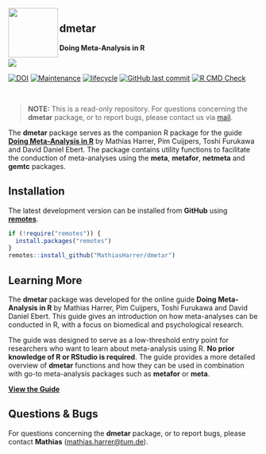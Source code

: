 <br>
<img src="man/figures/logo.png"  align="left" alt="" width="100" />

## dmetar

**Doing Meta-Analysis in R**

![](man/figures/front.png)


[![DOI](https://zenodo.org/badge/152492192.svg)](https://zenodo.org/badge/latestdoi/152492192)
[![Maintenance](https://img.shields.io/badge/maintenance-yes-blue.svg)](https://img.shields.io/maintenance/yes/2020)
[![lifecycle](https://img.shields.io/badge/lifecycle-maturing-blue.svg)](https://www.tidyverse.org/lifecycle/#maturing)
[![GitHub last commit](https://img.shields.io/github/last-commit/MathiasHarrer/dmetar)](https://img.shields.io/github/last-commit/MathiasHarrer/dmetar)
[![R CMD Check](https://img.shields.io/badge/R%20CMD%20Check-passing-success)](https://img.shields.io/badge/R%20CMD%20Check-passing-success)

<br>

> **NOTE:** This is a read-only repository. For questions concerning the **dmetar** package, or to report bugs,
please contact us via [mail](https://github.com/MathiasHarrer/dmetar/tree/master#questions--bugs).


The **dmetar** package serves as the companion R package for the guide
[**Doing Meta-Analysis in
R**](https://bookdown.org/MathiasHarrer/Doing_Meta_Analysis_in_R/) by
Mathias Harrer, Pim Cuijpers, Toshi Furukawa and David Daniel Ebert. The
package contains utility functions to facilitate the conduction of
meta-analyses using the **meta**, **metafor**, **netmeta** and **gemtc**
packages.



## Installation

The latest development version can be installed from **GitHub** using [**remotes**](https://remotes.r-lib.org/).

``` r
if (!require("remotes")) {
  install.packages("remotes")
}
remotes::install_github("MathiasHarrer/dmetar")
```



## Learning More

The **dmetar** package was developed for the online guide **Doing
Meta-Analysis in R** by Mathias Harrer, Pim Cuijpers, Toshi Furukawa and
David Daniel Ebert. This guide gives an introduction on how
meta-analyses can be conducted in R, with a focus on biomedical and
psychological research.

The guide was designed to serve as a low-threshold entry point for
researchers who want to learn about meta-analysis using R. **No prior
knowledge of R or RStudio is required**. The guide provides a more
detailed overview of **dmetar** functions and how they can be used in
combination with go-to meta-analysis packages such as **metafor** or
**meta**.

[**View the
Guide**](https://bookdown.org/MathiasHarrer/Doing_Meta_Analysis_in_R/)



## Questions & Bugs

For questions concerning the **dmetar** package, or to report bugs,
please contact **Mathias** (<mathias.harrer@tum.de>).
